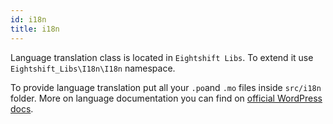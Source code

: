 ```yaml
---
id: i18n
title: i18n
---
```


Language translation class is located in `Eightshift Libs`. To extend it use `Eightshift_Libs\I18n\I18n` namespace.

To provide language translation put all your `.po`and `.mo` files inside `src/i18n` folder. 
More on language documentation you can find on [official WordPress docs](TODO).
